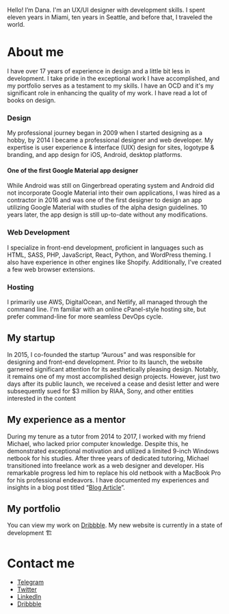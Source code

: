 Hello! I’m Dana. I'm an UX/UI designer with development skills. I spent eleven years in Miami, ten years in Seattle, and before that, I traveled the world.

# About me
I have over 17 years of experience in design and a little bit less in development. I take pride in the exceptional work I have accomplished, and my portfolio serves as a testament to my skills. I have an OCD and it's my significant role in enhancing the quality of my work. I have read a lot of books on design.

### Design
My professional journey began in 2009 when I started designing as a hobby, by 2014 I became a professional designer and web developer. My expertise is user experience & interface (UIX) design for sites, logotype & branding, and app design for iOS, Android, desktop platforms.

#### One of the first Google Material app designer
While Android was still on Gingerbread operating system and Android did not incorporate Google Material into their own applications, I was hired as a contractor in 2016 and was one of the first designer to design an app utilizing Google Material with studies of the alpha design guidelines. 10 years later, the app design is still up-to-date without any modifications.

### Web Development
I specialize in front-end development, proficient in languages such as HTML, SASS, PHP, JavaScript, React, Python, and WordPress theming. I also have experience in other engines like Shopify. Additionally, I’ve created a few web browser extensions. 

### Hosting
I primarily use AWS, DigitalOcean, and Netlify, all managed through the command line. I'm familiar with an online cPanel-style hosting site, but prefer command-line for more seamless DevOps cycle.

## My startup
In 2015, I co-founded the startup “Aurous” and was responsible for designing and front-end development. Prior to its launch, the website garnered significant attention for its aesthetically pleasing design. Notably, it remains one of my most accomplished design projects. However, just two days after its public launch, we received a cease and desist letter and were subsequently sued for $3 million by RIAA, Sony, and other entities interested in the content

## My experience as a mentor
During my tenure as a tutor from 2014 to 2017, I worked with my friend Michael, who lacked prior computer knowledge. Despite this, he demonstrated exceptional motivation and utilized a limited 9-inch Windows netbook for his studies. After three years of dedicated tutoring, Michael transitioned into freelance work as a web designer and developer. His remarkable progress led him to replace his old netbook with a MacBook Pro for his professional endeavors. I have documented my experiences and insights in a blog post titled “[Blog Article](https://medium.com/@dmxt/mentoring-a-student-who-is-a-computer-casual-to-a-designer-front-end-developer-79cb16afc42f)”. 

## My portfolio
You can view my work on [Dribbble](https://dribbble.com/dmxt).
My new website is currently in a state of development 🏗️

# Contact me
* [Telegram](https://t.me/dmxtme)
* [Twitter](https://x.com/dmxt)
* [LinkedIn](https://linkedin.com/dmxt)
* [Dribbble](https://dribbble.com/dmxt) 
